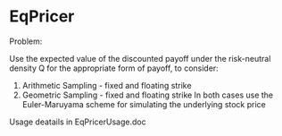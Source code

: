 # EqPricer

Problem:

Use the expected value of the discounted payoff under the risk-neutral density Q for the appropriate form of payoff, to consider:
1. Arithmetic Sampling - fixed and floating strike
2. Geometric Sampling - fixed and floating strike
In both cases use the Euler-Maruyama scheme for simulating the underlying stock price

Usage deatails in EqPricerUsage.doc